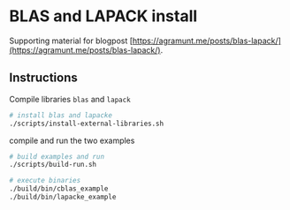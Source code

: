 # BLAS and LAPACK install

Supporting material for blogpost [https://agramunt.me/posts/blas-lapack/](https://agramunt.me/posts/blas-lapack/).

## Instructions

Compile libraries `blas` and `lapack`

```bash
# install blas and lapacke
./scripts/install-external-libraries.sh
```

compile and run the two examples

```bash
# build examples and run
./scripts/build-run.sh

# execute binaries
./build/bin/cblas_example
./build/bin/lapacke_example
```
